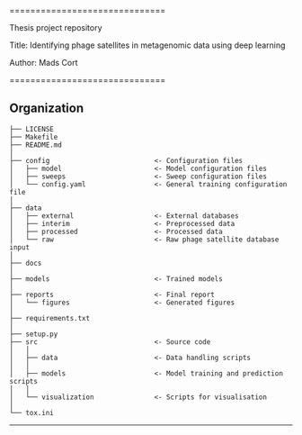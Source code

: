 ==============================

Thesis project repository 

Title: Identifying phage satellites in metagenomic data using deep learning

Author: Mads Cort

==============================

Organization
------------

    ├── LICENSE
    ├── Makefile
    ├── README.md
    │
    ├── config                          <- Configuration files
    │   ├── model                       <- Model configuration files
    │   ├── sweeps                      <- Sweep configuration files
    │   └── config.yaml                 <- General training configuration file
    │
    ├── data
    │   ├── external                    <- External databases
    │   ├── interim                     <- Preprocessed data
    │   ├── processed                   <- Processed data
    │   └── raw                         <- Raw phage satellite database input
    │
    ├── docs
    │
    ├── models                          <- Trained models
    │
    ├── reports                         <- Final report
    │   └── figures                     <- Generated figures
    │
    ├── requirements.txt
    │
    ├── setup.py
    ├── src                             <- Source code
    │   │
    │   ├── data                        <- Data handling scripts
    │   │
    │   ├── models                      <- Model training and prediction scripts
    │   │
    │   └── visualization               <- Scripts for visualisation
    │
    └── tox.ini


--------
